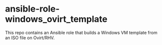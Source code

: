 # ansible-role-windows_ovirt_template
This repo contains an Ansible role that builds a Windows VM template from an ISO file on Ovirt/RHV.
